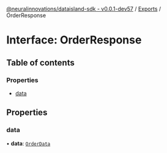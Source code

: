 [@neuralinnovations/dataisland-sdk - v0.0.1-dev57](../../README.md) / [Exports](../modules.md) / OrderResponse

# Interface: OrderResponse

## Table of contents

### Properties

- [data](OrderResponse.md#data)

## Properties

### data

• **data**: [`OrderData`](OrderData.md)
